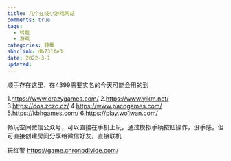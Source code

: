 ```yaml
---
title: 几个在线小游戏网站
comments: true
tags:
  - 转载
  - 游戏
categories: 转载
abbrlink: db731fe3
date: 2022-3-1
updated:
---
```

顺手存在这里，在4399需要实名的今天可能会用的到<!--more-->

1.https://www.crazygames.com/
2.https://www.yikm.net/
3.https://dos.zczc.cz/
4.https://www.pacogames.com/
5.https://kbhgames.com/
6.https://play.wo1wan.com/

畅玩空间微信公众号，可以直接在手机上玩，通过模拟手柄按钮操作，没手感，但可直接创建房间分享给微信好友，直接联机

玩红警
https://game.chronodivide.com/
